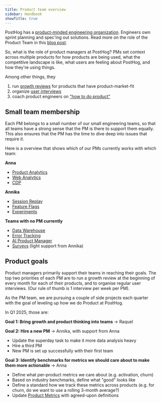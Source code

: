 ```yaml
---
title: Product team overview
sidebar: Handbook
showTitle: true
---
```


PostHog has a [product-minded engineering organization](/blog/turning-engineers-into-product-people). Engineers own sprint planning and spec'ing out solutions. Read more on the role of the Product Team in this [blog post](/blog/product-at-posthog).

So, what is the role of product managers at PostHog? PMs set context across multiple products for how products are being used, what the competitive landscape is like, what users are feeling about PostHog, and how they're using things.

Among other things, they

1. run [growth reviews](/handbook/product/per-product-growth-reviews) for products that have product-market-fit
2. organize [user interviews](/handbook/product/user-feedback)
3. coach product engineers on ["how to do product"](/handbook/engineering/product-engineering)

## Small team membership

Each PM belongs to a small number of our small engineering teams, so that all teams have a strong sense that the PM is there to support them equally. This also ensures that the PM has the time to dive deep into issues that require it.

Here is a overview that shows which of our PMs currently works with which team:

**Anna**
- [Product Analytics](/teams/product-analytics)
- [Web Analytics](web-analytics)
- [CDP](/teams/cdp)

**Annika**
- [Session Replay](/teams/session-replay)
- [Feature Flags](/teams/feature-flags)
- [Experiments](/teams/experiments)
  
**Teams with no PM currently**
- [Data Warehouse](/teams/data-warehouse)
- [Error Tracking](/teams/error-tracking)
- [AI Product Manager](/teams/ai-product-manager)
- [Surveys](/teams/surveys) (light support from Annika)

## Product goals

Product managers primarily support their teams in reaching their goals. The top two priorities of each PM are to run a growth review at the beginning of every month for each of their products, and to organise regular user interviews. (Our rule of thumb is 1 interview per week per PM).

As the PM team, we are pursuing a couple of side projects each quarter with the goal of leveling up how we do Product at PostHog.

In Q1 2025, those are:

**Goal 1: Bring growth and product thinking into teams** -> Raquel

**Goal 2: Hire a new PM** -> Annika, with support from Anna
* Update the superday task to make it more data analysis heavy
* Hire a third PM
* New PM is set up successfully with their first team

**Goal 3: Identify benchmarks for metrics we should care about to make them more actionable** -> Anna
* Define what per-product metrics we care about (e.g. activation, churn)
* Based on industry benchmarks, define what "good" looks like
* Define a standard how we track these metrics across products (e.g. for churn, do we want to use a rolling 3-month average?)
* Update [Product Metrics](https://posthog.com/handbook/product/metrics) with agreed-upon definitions
